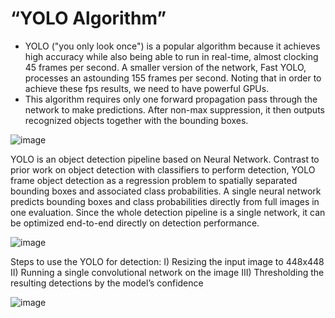 # “YOLO Algorithm”
- YOLO ("you only look once") is a popular algorithm because it achieves high accuracy while also being able to run in real-time, almost clocking 45 frames per second. A smaller version of the network, Fast YOLO, processes an astounding 155 frames per second. Noting that in order to achieve these fps results, we need to have powerful GPUs.
- This algorithm requires only one forward propagation pass through the network to make predictions. After non-max suppression, it then outputs recognized objects together with the bounding boxes.

![image](https://user-images.githubusercontent.com/53750465/63397090-b724dd00-c3c9-11e9-9b40-13b7a6bce413.png)


YOLO is an object detection pipeline based on Neural Network. Contrast to prior work on object detection with classifiers to perform detection, YOLO frame object detection as a regression problem to spatially separated bounding boxes and associated class probabilities. A single neural network predicts bounding boxes and class probabilities directly from full images in one evaluation. Since the whole detection pipeline is a single network, it can be optimized end-to-end directly on detection performance.

![image](https://user-images.githubusercontent.com/53750465/63397117-d0c62480-c3c9-11e9-9afe-e920b2e7e360.png)


Steps to use the YOLO for detection:
I) Resizing the input image to 448x448
II) Running a single convolutional network on the image
III) Thresholding the resulting detections by the model’s confidence


![image](https://user-images.githubusercontent.com/53750465/63397130-e0de0400-c3c9-11e9-8d0a-e6c02f05cf2e.png)

